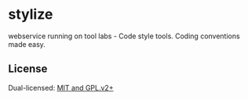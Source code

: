 stylize
=======

webservice running on tool labs - Code style tools. Coding conventions made easy. 

License
-------
Dual-licensed: [MIT and GPL.v2+](LICENSE)
